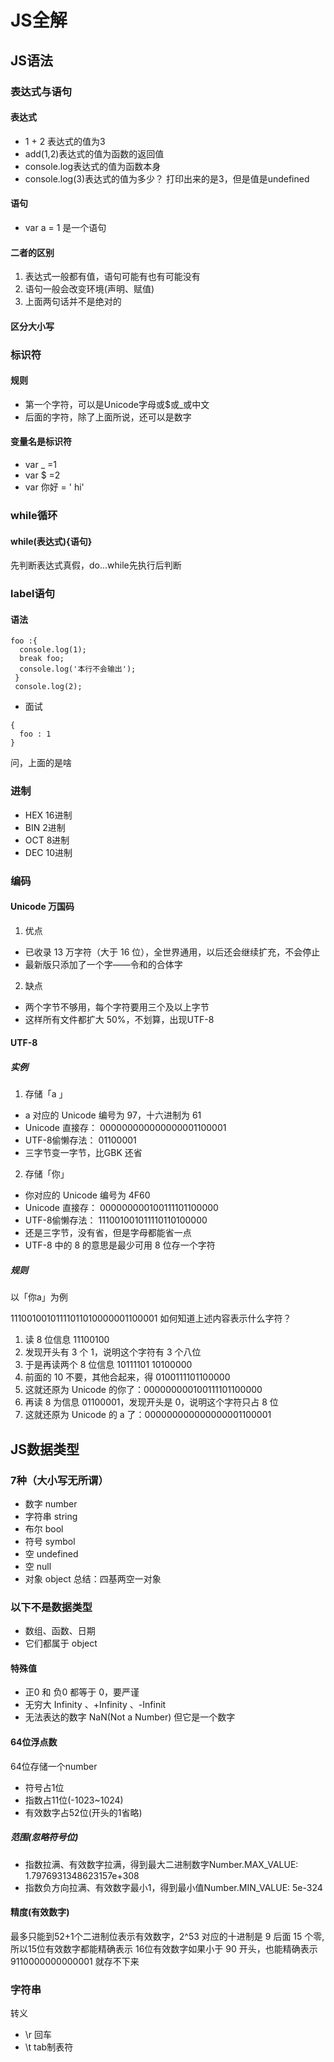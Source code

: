 # JS全解

## JS语法
### 表达式与语句
#### 表达式
* 1 + 2 表达式的值为3
* add(1,2)表达式的值为函数的返回值
* console.log表达式的值为函数本身
* console.log(3)表达式的值为多少？ 打印出来的是3，但是值是undefined

#### 语句
* var a = 1 是一个语句

#### 二者的区别
1. 表达式一般都有值，语句可能有也有可能没有
2. 语句一般会改变环境(声明、赋值)
3. 上面两句话并不是绝对的

#### 区分大小写

### 标识符
#### 规则
* 第一个字符，可以是Unicode字母或$或_或中文
* 后面的字符，除了上面所说，还可以是数字

#### 变量名是标识符
* var _ =1
* var $ =2
* var 你好 = ' hi'

### while循环
#### while(表达式){语句}  
先判断表达式真假，do...while先执行后判断

### label语句
#### 语法
```
foo :{
  console.log(1);
  break foo;
  console.log('本行不会输出');
 }
 console.log(2);
```
*  面试
```
{
  foo : 1
}
```
问，上面的是啥

### 进制
* HEX 16进制
* BIN 2进制
* OCT 8进制
* DEC 10进制

###  编码
#### Unicode 万国码
1. 优点
* 已收录 13 万字符（大于 16 位），全世界通用，以后还会继续扩充，不会停止
* 最新版只添加了一个字——令和的合体字

2. 缺点
* 两个字节不够用，每个字符要用三个及以上字节
* 这样所有文件都扩大 50%，不划算，出现UTF-8

#### UTF-8  
##### 实例
1. 存储「a 」
* a 对应的 Unicode 编号为 97，十六进制为 61
* Unicode 直接存： 0000000000000000‭01100001‬
* UTF-8偷懒存法： 01100001
* 三字节变一字节，比GBK 还省
2. 存储「你」
* 你对应的 Unicode 编号为 4F60
* Unicode 直接存： 00000000‭0100111101100000‬
* UTF-8偷懒存法： ‭111001001011110110100000‬
* 还是三字节，没有省，但是字母都能省一点
* UTF-8 中的 8 的意思是最少可用 8 位存一个字符

##### 规则  
以「你a」为例  

 11100100101111011010000001100001
如何知道上述内容表示什么字符？
1. 读 8 位信息 11100100
2. 发现开头有 3 个 1，说明这个字符有 3 个八位
3. 于是再读两个 8 位信息 10111101 10100000
4. 前面的 10 不要，其他合起来，得 0100111101100000
5. 这就还原为 Unicode 的你了：000000000100111101100000 
6. 再读 8 为信息 01100001，发现开头是 0，说明这个字符只占 8 位
7. 这就还原为 Unicode 的 a 了：000000000000000001100001


## JS数据类型
### 7种（大小写无所谓）
* 数字 number
* 字符串 string
* 布尔 bool
* 符号 symbol
* 空 undefined
* 空 null
* 对象 object
总结：四基两空一对象
### 以下不是数据类型
* 数组、函数、日期
* 它们都属于 object

#### 特殊值
* 正0 和 负0 都等于 0，要严谨
* 无穷大 Infinity 、+Infinity 、-Infinit
* 无法表达的数字 NaN(Not a Number) 但它是一个数字

#### 64位浮点数  
64位存储一个number
* 符号占1位
* 指数占11位(-1023~1024)
* 有效数字占52位(开头的1省略)
##### 范围(忽略符号位) 
* 指数拉满、有效数字拉满，得到最大二进制数字Number.MAX_VALUE: 1.7976931348623157e+308
* 指数负方向拉满、有效数字最小1，得到最小值Number.MIN_VALUE: 5e-324

#### 精度(有效数字)
最多只能到52+1个二进制位表示有效数字，2^53 对应的十进制是 9 后面 15 个零,所以15位有效数字都能精确表示
16位有效数字如果小于 90 开头，也能精确表示9110000000000001 就存不下来

### 字符串
转义
* \r 回车
* \t tab制表符










